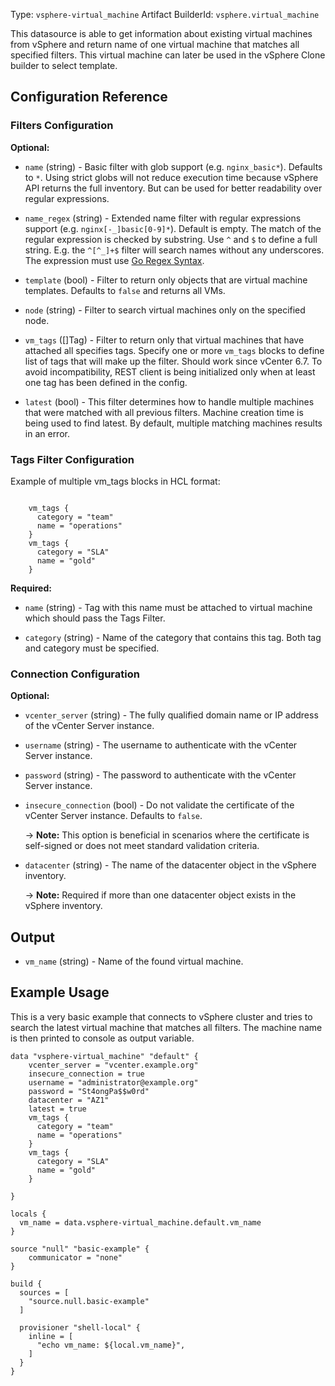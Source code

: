 Type: `vsphere-virtual_machine`
Artifact BuilderId: `vsphere.virtual_machine`

This datasource is able to get information about existing virtual machines from vSphere
and return name of one virtual machine that matches all specified filters. This virtual
machine can later be used in the vSphere Clone builder to select template.

## Configuration Reference

### Filters Configuration

**Optional:**

<!-- Code generated from the comments of the Config struct in datasource/virtual_machine/data.go; DO NOT EDIT MANUALLY -->

- `name` (string) - Basic filter with glob support (e.g. `nginx_basic*`). Defaults to `*`.
  Using strict globs will not reduce execution time because vSphere API returns the full inventory.
  But can be used for better readability over regular expressions.

- `name_regex` (string) - Extended name filter with regular expressions support (e.g. `nginx[-_]basic[0-9]*`). Default is empty.
  The match of the regular expression is checked by substring. Use `^` and `$` to define a full string.
  E.g. the `^[^_]+$` filter will search names without any underscores.
  The expression must use [Go Regex Syntax](https://pkg.go.dev/regexp/syntax).

- `template` (bool) - Filter to return only objects that are virtual machine templates.
  Defaults to `false` and returns all VMs.

- `node` (string) - Filter to search virtual machines only on the specified node.

- `vm_tags` ([]Tag) - Filter to return only that virtual machines that have attached all specifies tags.
  Specify one or more `vm_tags` blocks to define list of tags that will make up the filter.
  Should work since vCenter 6.7. To avoid incompatibility, REST client is being
  initialized only when at least one tag has been defined in the config.

- `latest` (bool) - This filter determines how to handle multiple machines that were matched with all
  previous filters. Machine creation time is being used to find latest.
  By default, multiple matching machines results in an error.

<!-- End of code generated from the comments of the Config struct in datasource/virtual_machine/data.go; -->


### Tags Filter Configuration

<!-- Code generated from the comments of the Tag struct in datasource/virtual_machine/data.go; DO NOT EDIT MANUALLY -->

Example of multiple vm_tags blocks in HCL format:
```

	vm_tags {
	  category = "team"
	  name = "operations"
	}
	vm_tags {
	  category = "SLA"
	  name = "gold"
	}

```

<!-- End of code generated from the comments of the Tag struct in datasource/virtual_machine/data.go; -->


**Required:**

<!-- Code generated from the comments of the Tag struct in datasource/virtual_machine/data.go; DO NOT EDIT MANUALLY -->

- `name` (string) - Tag with this name must be attached to virtual machine which should pass the Tags Filter.

- `category` (string) - Name of the category that contains this tag. Both tag and category must be specified.

<!-- End of code generated from the comments of the Tag struct in datasource/virtual_machine/data.go; -->


### Connection Configuration

**Optional:**

<!-- Code generated from the comments of the ConnectConfig struct in builder/vsphere/common/step_connect.go; DO NOT EDIT MANUALLY -->

- `vcenter_server` (string) - The fully qualified domain name or IP address of the vCenter Server
  instance.

- `username` (string) - The username to authenticate with the vCenter Server instance.

- `password` (string) - The password to authenticate with the vCenter Server instance.

- `insecure_connection` (bool) - Do not validate the certificate of the vCenter Server instance.
  Defaults to `false`.
  
  -> **Note:** This option is beneficial in scenarios where the certificate
  is self-signed or does not meet standard validation criteria.

- `datacenter` (string) - The name of the datacenter object in the vSphere inventory.
  
  -> **Note:** Required if more than one datacenter object exists in the
  vSphere inventory.

<!-- End of code generated from the comments of the ConnectConfig struct in builder/vsphere/common/step_connect.go; -->


## Output

<!-- Code generated from the comments of the DatasourceOutput struct in datasource/virtual_machine/data.go; DO NOT EDIT MANUALLY -->

- `vm_name` (string) - Name of the found virtual machine.

<!-- End of code generated from the comments of the DatasourceOutput struct in datasource/virtual_machine/data.go; -->


## Example Usage

This is a very basic example that connects to vSphere cluster and tries to search
the latest virtual machine that matches all filters. The machine name is then printed
to console as output variable.
```hcl
data "vsphere-virtual_machine" "default" {
    vcenter_server = "vcenter.example.org"
    insecure_connection = true
    username = "administrator@example.org"
    password = "St4ongPa$$w0rd"
    datacenter = "AZ1"
    latest = true
    vm_tags {
	  category = "team"
	  name = "operations"
	}
	vm_tags {
	  category = "SLA"
	  name = "gold"
	}

}

locals {
  vm_name = data.vsphere-virtual_machine.default.vm_name
}

source "null" "basic-example" {
    communicator = "none"
}

build {
  sources = [
    "source.null.basic-example"
  ]

  provisioner "shell-local" {
    inline = [
      "echo vm_name: ${local.vm_name}",
    ]
  }
}


```
